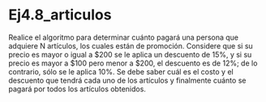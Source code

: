 # Ej4.8_articulos
Realice el algoritmo para determinar cuánto pagará una persona que
adquiere N artículos, los cuales están de promoción. Considere que
si su precio es mayor o igual a $200 se le aplica un descuento de 15%,
y si su precio es mayor a $100 pero menor a $200, el descuento es de
12%; de lo contrario, sólo se le aplica 10%. Se debe saber cuál es el
costo y el descuento que tendrá cada uno de los artículos y finalmente
cuánto se pagará por todos los artículos obtenidos.
